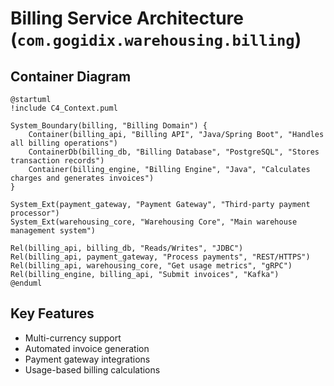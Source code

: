 # Billing Service Architecture (`com.gogidix.warehousing.billing`)

## Container Diagram
```plantuml
@startuml
!include C4_Context.puml

System_Boundary(billing, "Billing Domain") {
    Container(billing_api, "Billing API", "Java/Spring Boot", "Handles all billing operations")
    ContainerDb(billing_db, "Billing Database", "PostgreSQL", "Stores transaction records")
    Container(billing_engine, "Billing Engine", "Java", "Calculates charges and generates invoices")
}

System_Ext(payment_gateway, "Payment Gateway", "Third-party payment processor")
System_Ext(warehousing_core, "Warehousing Core", "Main warehouse management system")

Rel(billing_api, billing_db, "Reads/Writes", "JDBC")
Rel(billing_api, payment_gateway, "Process payments", "REST/HTTPS")
Rel(billing_api, warehousing_core, "Get usage metrics", "gRPC")
Rel(billing_engine, billing_api, "Submit invoices", "Kafka")
@enduml
```

## Key Features
- Multi-currency support
- Automated invoice generation
- Payment gateway integrations
- Usage-based billing calculations